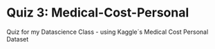 # Quiz 3: Medical-Cost-Personal
Quiz for my Datascience Class - using Kaggle´s Medical Cost Personal Dataset

